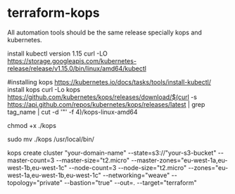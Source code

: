 # terraform-kops
All automation tools should be the same release specially kops and kubernetes. 

install kubectl version 1.15
curl -LO https://storage.googleapis.com/kubernetes-release/release/v1.15.0/bin/linux/amd64/kubectl


#installing kops
https://kubernetes.io/docs/tasks/tools/install-kubectl/
install kops curl -Lo kops https://github.com/kubernetes/kops/releases/download/$(curl -s https://api.github.com/repos/kubernetes/kops/releases/latest | grep tag_name | cut -d '"' -f 4)/kops-linux-amd64


chmod +x ./kops

sudo mv ./kops /usr/local/bin/


kops create cluster "your-domain-name" --state=s3://"your-s3-bucket" --master-count=3 --master-size="t2.micro" --master-zones="eu-west-1a,eu-west-1b,eu-west-1c" --node-count=3 --node-size="t2.micro" --zones="eu-west-1a,eu-west-1b,eu-west-1c" --networking="weave" --topology="private" --bastion="true" --out=. --target="terraform"